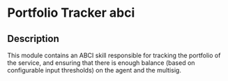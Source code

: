 # Portfolio Tracker abci

## Description

This module contains an ABCI skill responsible for tracking the portfolio of the service, 
and ensuring that there is enough balance (based on configurable input thresholds) on the agent and the multisig.
